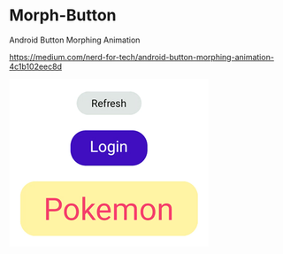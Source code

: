 # Morph-Button
Android Button Morphing Animation

https://medium.com/nerd-for-tech/android-button-morphing-animation-4c1b102eec8d

![](preview/buttonanim.gif)
